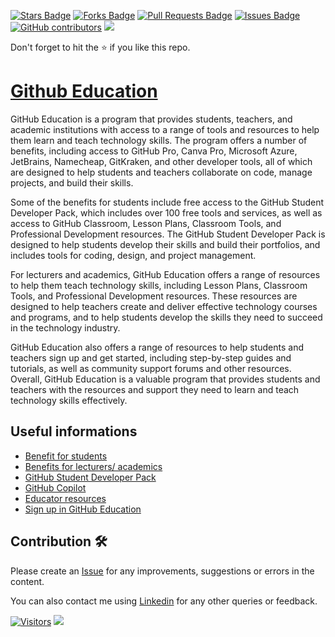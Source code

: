 <a href="https://github.com/drshahizan/learn-github/stargazers"><img src="https://img.shields.io/github/stars/drshahizan/learn-github" alt="Stars Badge"/></a>
<a href="https://github.com/drshahizan/learn-github/network/members"><img src="https://img.shields.io/github/forks/drshahizan/learn-github" alt="Forks Badge"/></a>
<a href="https://github.com/drshahizan/learn-github/pulls"><img src="https://img.shields.io/github/issues-pr/drshahizan/learn-github" alt="Pull Requests Badge"/></a>
<a href="https://github.com/drshahizan/learn-github/issues"><img src="https://img.shields.io/github/issues/drshahizan/learn-github" alt="Issues Badge"/></a>
<a href="https://github.com/drshahizan/learn-github/graphs/contributors"><img alt="GitHub contributors" src="https://img.shields.io/github/contributors/drshahizan/learn-github?color=2b9348"></a>
![](https://visitor-badge.glitch.me/badge?page_id=drshahizan/learn-cloud)

Don't forget to hit the :star: if you like this repo.

# [Github Education](https://education.github.com/)
GitHub Education is a program that provides students, teachers, and academic institutions with access to a range of tools and resources to help them learn and teach technology skills. The program offers a number of benefits, including access to GitHub Pro, Canva Pro, Microsoft Azure, JetBrains, Namecheap, GitKraken, and other developer tools, all of which are designed to help students and teachers collaborate on code, manage projects, and build their skills.

Some of the benefits for students include free access to the GitHub Student Developer Pack, which includes over 100 free tools and services, as well as access to GitHub Classroom, Lesson Plans, Classroom Tools, and Professional Development resources. The GitHub Student Developer Pack is designed to help students develop their skills and build their portfolios, and includes tools for coding, design, and project management.

For lecturers and academics, GitHub Education offers a range of resources to help them teach technology skills, including Lesson Plans, Classroom Tools, and Professional Development resources. These resources are designed to help teachers create and deliver effective technology courses and programs, and to help students develop the skills they need to succeed in the technology industry.

GitHub Education also offers a range of resources to help students and teachers sign up and get started, including step-by-step guides and tutorials, as well as community support forums and other resources. Overall, GitHub Education is a valuable program that provides students and teachers with the resources and support they need to learn and teach technology skills effectively.

## Useful informations
- [Benefit for students](./benefit.md#benefits-for-students)
- [Benefits for lecturers/ academics](./benefit.md#benefits-for-lecturersacademics)
- [GitHub Student Developer Pack](./starter.md)
- [GitHub Copilot](./copilot.md)
- [Educator resources](./educator.md)
- [Sign up in GitHub Education](./signup.md)


## Contribution 🛠️
Please create an [Issue](https://github.com/drshahizan/learn-github/issues) for any improvements, suggestions or errors in the content.

You can also contact me using [Linkedin](https://www.linkedin.com/in/drshahizan/) for any other queries or feedback.

[![Visitors](https://api.visitorbadge.io/api/visitors?path=https%3A%2F%2Fgithub.com%2Fdrshahizan&labelColor=%23697689&countColor=%23555555&style=plastic)](https://visitorbadge.io/status?path=https%3A%2F%2Fgithub.com%2Fdrshahizan)
![](https://hit.yhype.me/github/profile?user_id=81284918)


